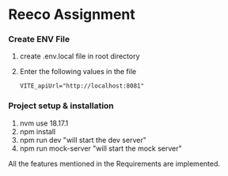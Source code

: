 # Reeco Assignment

### Create ENV File

1. create .env.local file in root directory
2. Enter the following values in the file

   ```
   VITE_apiUrl="http://localhost:8081"
   ```

### Project setup & installation

<!-- Download node 18.17.1 and use -->

1. nvm use 18.17.1
2. npm install
3. npm run dev "will start the dev server"
4. npm run mock-server "will start the mock server"

All the features mentioned in the Requirements are implemented.
